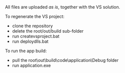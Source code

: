 All files are uploaded *as is*, together with the VS solution.

To regenerate the VS project:
- clone the repository
- delete the root/out/build sub-folder
- run createvsproject.bat
- run deploydlls.bat

To run the app build:
- pull the root\out\build\code\application\Debug folder
- run application.exe
